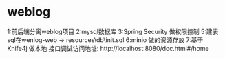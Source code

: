 # weblog
1:前后端分离weblog项目
2:mysql数据库
3:Spring Security 做权限控制
5:建表sql在wenlog-web -> resources\db\init.sql
6:minio 做的资源存放
7:基于 Knife4j 做本地 接口调试访问地址: http://localhost:8080/doc.html#/home
